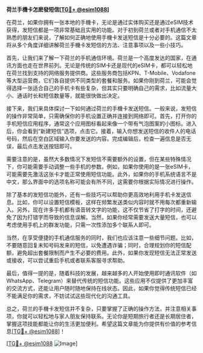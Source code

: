 **荷兰手機卡怎麽發短信[[TG💪+ @esim1088](https://t.me/s/esim1088)]**

在荷兰，如果你拥有一张本地的手機卡，无论是通过实体购买还是通过eSIM技术获得，发短信都是一项非常基础且实用的功能。对于初到荷兰或者对手机通信不太熟悉的朋友们来说，了解如何正确地使用手機卡发送短信是十分必要的。这篇文章将从多个角度详细讲解荷兰手機卡发短信的方法、注意事项以及一些小技巧。

首先，让我们来了解一下荷兰的手机通信环境。荷兰是一个高度发达的国家，在通讯方面也走在世界前列。无论是传统的SIM卡还是现代的eSIM卡，都可以轻松地在荷兰找到支持的网络服务提供商。这些服务商包括KPN、T-Mobile、Vodafone等大型运营商，它们各自提供不同类型的套餐和服务。如果你刚到荷兰，可能会觉得选择一张适合自己的手机卡有些复杂，但其实只要明确自己的需求，比如流量大小、通话时长和短信数量等，就能很快做出决定。

接下来，我们来具体探讨一下如何通过荷兰的手機卡发送短信。一般来说，发短信的操作非常简单，只需确保你的手机设置正确并连接到网络即可。首先，打开你的手机短信应用程序，通常这个应用图标看起来像一个带有气泡图案的小图标。进入后，你会看到“新建短信”选项，点击它。接着，输入你想发送短信的收件人的电话号码，然后在空白区域输入你要发送的内容。完成编辑后，检查一遍信息是否无误，最后点击发送按钮即可。

需要注意的是，虽然大多数情况下发短信不需要额外的设置，但在某些特殊情况下，你可能需要手动调整一些手机的参数。例如，如果你使用的是一张eSIM卡，可能需要先激活这张卡才能正常使用短信功能。此外，如果你的手机系统语言不是中文，那么界面中的选项名称可能会有所不同，这需要你根据实际情况进行操作。

除了基本的发短信功能外，还有一些技巧可以帮助你更高效地利用手机卡发送信息。比如，你可以设置短信模板，这样在频繁发送类似内容时就不用每次都重新输入。另外，现在许多手机都有语音转文字的功能，这不仅节省了打字的时间，还避免了因为打错字而导致的信息误解。当然，如果你经常需要发送大量短信，也可以考虑使用手机上的群发功能，只需一次性添加多个联系人即可。

当然，在享受便捷的手机通信服务的同时，我们也应该注意一些细节问题。比如，不要随意回复未知号码发来的短信，以免遭遇诈骗；同时，合理规划你的短信配额，避免超出套餐限制而产生不必要的费用。此外，如果你发现短信无法正常发送或接收，可以尝试重启手机或者联系客服寻求帮助。

最后，值得一提的是，随着科技的发展，越来越多的人开始使用即时通讯软件（如WhatsApp、Telegram）来替代传统的短信功能。这些应用不仅提供了更加丰富的交流方式，还能让用户随时随地保持在线状态。因此，如果你觉得传统短信已经不能满足你的需求，不妨试试这些现代化的沟通工具。

总之，荷兰的手機卡发短信并不复杂，只要掌握了正确的操作方法，并注意相关事项，你就可以轻松地与家人朋友保持联系。无论你是短期旅行者还是长期居住者，掌握这项技能都能让你的生活更加便利。希望这篇文章能为你提供有价值的参考信息[[TG💪+ @esim1088](https://t.me/s/esim1088)]！

[[TG💪+ @esim1088](https://t.me/s/esim1088) ![Image](https://i.postimg.cc/4NQfJmqS/Snipaste-2025-05-13-00-14-12.png)]
